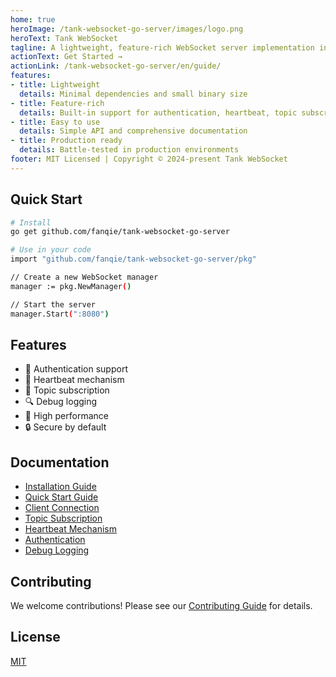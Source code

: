 ```yaml
---
home: true
heroImage: /tank-websocket-go-server/images/logo.png
heroText: Tank WebSocket
tagline: A lightweight, feature-rich WebSocket server implementation in Go
actionText: Get Started →
actionLink: /tank-websocket-go-server/en/guide/
features:
- title: Lightweight
  details: Minimal dependencies and small binary size
- title: Feature-rich
  details: Built-in support for authentication, heartbeat, topic subscription, and more
- title: Easy to use
  details: Simple API and comprehensive documentation
- title: Production ready
  details: Battle-tested in production environments
footer: MIT Licensed | Copyright © 2024-present Tank WebSocket
---
```


## Quick Start

```bash
# Install
go get github.com/fanqie/tank-websocket-go-server

# Use in your code
import "github.com/fanqie/tank-websocket-go-server/pkg"

// Create a new WebSocket manager
manager := pkg.NewManager()

// Start the server
manager.Start(":8080")
```

## Features

- 🔐 Authentication support
- 💓 Heartbeat mechanism
- 📢 Topic subscription
- 🔍 Debug logging
- 🚀 High performance
- 🔒 Secure by default

## Documentation

- [Installation Guide](/tank-websocket-go-server/en/guide/installation)
- [Quick Start Guide](/tank-websocket-go-server/en/guide/quick-start)
- [Client Connection](/tank-websocket-go-server/en/guide/client-connection)
- [Topic Subscription](/tank-websocket-go-server/en/guide/topic-subscription)
- [Heartbeat Mechanism](/tank-websocket-go-server/en/guide/heartbeat)
- [Authentication](/tank-websocket-go-server/en/guide/authentication)
- [Debug Logging](/tank-websocket-go-server/en/guide/debug-logging)

## Contributing

We welcome contributions! Please see our [Contributing Guide](https://github.com/fanqie/tank-websocket-go-server/blob/main/CONTRIBUTING.md) for details.

## License

[MIT](https://github.com/fanqie/tank-websocket-go-server/blob/main/LICENSE) 